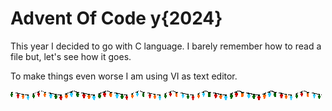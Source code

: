 # Advent Of Code y{2024}

This year I decided to go with C language. I barely remember how to read a file but, let's see how it goes.

To make things even worse I am using VI as text editor.

![Xmas Lights](./assets/lights.gif)

